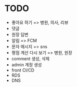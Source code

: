 # TODO
- 좋아요 하기 => 병원, 의사, 리뷰
- 댓글
- 원장 답변
- 알림 => FCM
- 문자 메시지 => sns
- 평점 계산 다시 보기 => 병원, 원장
- comment 생성, 삭제
- admin 계정 생성
- front CI/CD
- RDS
- DNS